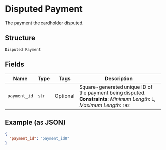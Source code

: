 
# Disputed Payment

The payment the cardholder disputed.

## Structure

`Disputed Payment`

## Fields

| Name | Type | Tags | Description |
|  --- | --- | --- | --- |
| `payment_id` | `str` | Optional | Square-generated unique ID of the payment being disputed.<br>**Constraints**: *Minimum Length*: `1`, *Maximum Length*: `192` |

## Example (as JSON)

```json
{
  "payment_id": "payment_id8"
}
```

